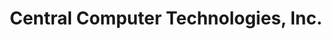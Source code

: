 ---
title: "Central Computer Technologies, Inc."
url: /red-deer/central-computer-technologies-inc/
shop: Computer
---